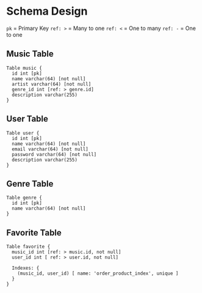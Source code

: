 # Schema Design

`pk` = Primary Key
`ref: >` = Many to one
`ref: <` = One to many
`ref: -` = One to one

## Music Table

```
Table music {
  id int [pk]
  name varchar(64) [not null]
  artist varchar(64) [not null]
  genre_id int [ref: > genre.id]
  description varchar(255)
}
```

## User Table

```
Table user {
  id int [pk]
  name varchar(64) [not null]
  email varchar(64) [not null]
  password varchar(64) [not null]
  description varchar(255)
}
```

## Genre Table

```
Table genre {
  id int [pk]
  name varchar(64) [not null]
}
```

## Favorite Table

```
Table favorite {
  music_id int [ref: > music.id, not null]
  user_id int [ ref: > user.id, not null]

  Indexes: {
    (music_id, user_id) [ name: 'order_product_index', unique ]
  }
}
```
